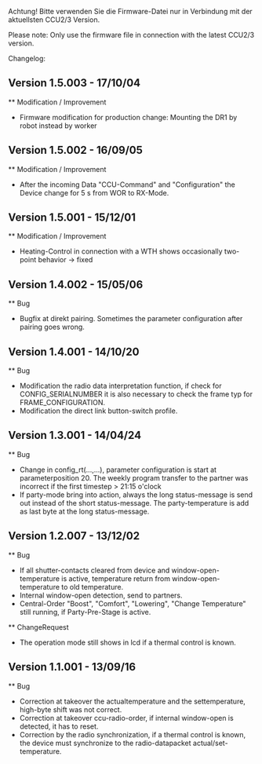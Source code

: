 Achtung! Bitte verwenden Sie die Firmware-Datei nur in Verbindung mit der aktuellsten CCU2/3 Version.

Please note: Only use the firmware file in connection with the latest CCU2/3 version.

Changelog:

Version 1.5.003 - 17/10/04
--------------------------------------------------------------
** Modification / Improvement
  * Firmware modification for production change: Mounting the DR1 by robot instead by worker

Version 1.5.002 - 16/09/05
--------------------------------------------------------------
** Modification / Improvement
  * After the incoming Data "CCU-Command" and "Configuration" the Device change for 5 s from WOR to RX-Mode.

Version 1.5.001 - 15/12/01
--------------------------------------------------------------
** Modification / Improvement
  * Heating-Control in connection with a WTH shows occasionally two-point behavior -> fixed

Version 1.4.002 - 15/05/06
--------------------------------------------------------------
** Bug
  * Bugfix at direkt pairing. Sometimes the parameter configuration after pairing goes wrong.

Version 1.4.001 - 14/10/20
--------------------------------------------------------------
** Bug
  * Modification the radio data interpretation function, if check for CONFIG_SERIALNUMBER it is also necessary to 
    check the frame typ for FRAME_CONFIGURATION.
  * Modification the direct link button-switch profile. 

Version 1.3.001 - 14/04/24
--------------------------------------------------------------
** Bug
  * Change in config_rt(...,...), parameter configuration is start at parameterposition 20.
    The weekly program transfer to the partner was incorrect if the first timestep > 21:15 o'clock
  * If party-mode bring into action, always the long status-message is send out instead of the 
    short status-message. The party-temperature is add as last byte at the long status-message.

Version 1.2.007 - 13/12/02
--------------------------------------------------------------
** Bug
  * If all shutter-contacts cleared from device and window-open-temperature is active, temperature return from 
    window-open-temperature to old temperature.
  * Internal window-open detection, send to partners.
  * Central-Order "Boost", "Comfort", "Lowering", "Change Temperature" still running, if Party-Pre-Stage is active.
  
** ChangeRequest  
  * The operation mode still shows in lcd if a thermal control is known.
  
Version 1.1.001 - 13/09/16
--------------------------------------------------------------
** Bug
  * Correction at takeover the actualtemperature and the settemperature, high-byte shift was not correct.
  * Correction at takeover ccu-radio-order, if internal window-open is detected, it has to reset.
  * Correction by the radio synchronization, if a thermal control is known, the device must synchronize to the
    radio-datapacket actual/set-temperature.